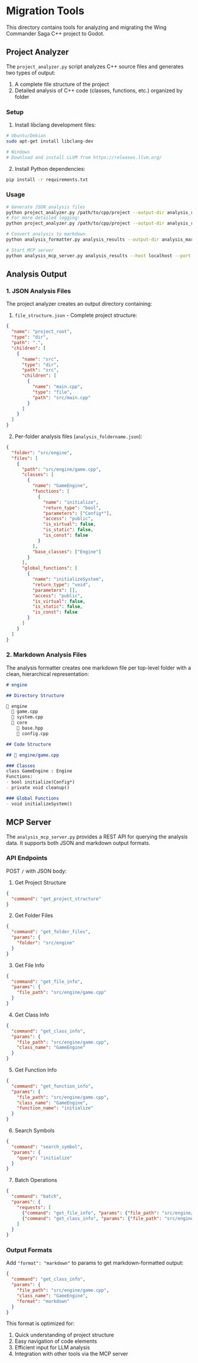 # Migration Tools

This directory contains tools for analyzing and migrating the Wing Commander Saga C++ project to Godot.

## Project Analyzer

The `project_analyzer.py` script analyzes C++ source files and generates two types of output:
1. A complete file structure of the project
2. Detailed analysis of C++ code (classes, functions, etc.) organized by folder

### Setup

1. Install libclang development files:
```bash
# Ubuntu/Debian
sudo apt-get install libclang-dev

# Windows
# Download and install LLVM from https://releases.llvm.org/
```

2. Install Python dependencies:
```bash
pip install -r requirements.txt
```

### Usage

```bash
# Generate JSON analysis files
python project_analyzer.py /path/to/cpp/project --output-dir analysis_results
# For more detailed logging:
python project_analyzer.py /path/to/cpp/project --output-dir analysis_results --debug

# Convert analysis to markdown
python analysis_formatter.py analysis_results --output-dir analysis_markdown

# Start MCP server
python analysis_mcp_server.py analysis_results --host localhost --port 5000
```

## Analysis Output

### 1. JSON Analysis Files

The project analyzer creates an output directory containing:

1. `file_structure.json` - Complete project structure:
```json
{
  "name": "project_root",
  "type": "dir",
  "path": ".",
  "children": [
    {
      "name": "src",
      "type": "dir",
      "path": "src",
      "children": [
        {
          "name": "main.cpp",
          "type": "file",
          "path": "src/main.cpp"
        }
      ]
    }
  ]
}
```

2. Per-folder analysis files (`analysis_foldername.json`):
```json
{
  "folder": "src/engine",
  "files": [
    {
      "path": "src/engine/game.cpp",
      "classes": [
        {
          "name": "GameEngine",
          "functions": [
            {
              "name": "initialize",
              "return_type": "bool",
              "parameters": ["Config*"],
              "access": "public",
              "is_virtual": false,
              "is_static": false,
              "is_const": false
            }
          ],
          "base_classes": ["Engine"]
        }
      ],
      "global_functions": [
        {
          "name": "initializeSystem",
          "return_type": "void",
          "parameters": [],
          "access": "public",
          "is_virtual": false,
          "is_static": false,
          "is_const": false
        }
      ]
    }
  ]
}
```

### 2. Markdown Analysis Files

The analysis formatter creates one markdown file per top-level folder with a clean, hierarchical representation:

```markdown
# engine

## Directory Structure

📁 engine
  📄 game.cpp
  📄 system.cpp
  📁 core
    📄 base.hpp
    📄 config.cpp

## Code Structure

## 📄 engine/game.cpp

### Classes
class GameEngine : Engine
Functions:
- bool initialize(Config*)
- private void cleanup()

### Global Functions
- void initializeSystem()
```

## MCP Server

The `analysis_mcp_server.py` provides a REST API for querying the analysis data. It supports both JSON and markdown output formats.

### API Endpoints

POST `/` with JSON body:

1. Get Project Structure
```json
{
  "command": "get_project_structure"
}
```

2. Get Folder Files
```json
{
  "command": "get_folder_files",
  "params": {
    "folder": "src/engine"
  }
}
```

3. Get File Info
```json
{
  "command": "get_file_info",
  "params": {
    "file_path": "src/engine/game.cpp"
  }
}
```

4. Get Class Info
```json
{
  "command": "get_class_info",
  "params": {
    "file_path": "src/engine/game.cpp",
    "class_name": "GameEngine"
  }
}
```

5. Get Function Info
```json
{
  "command": "get_function_info",
  "params": {
    "file_path": "src/engine/game.cpp",
    "class_name": "GameEngine",
    "function_name": "initialize"
  }
}
```

6. Search Symbols
```json
{
  "command": "search_symbol",
  "params": {
    "query": "initialize"
  }
}
```

7. Batch Operations
```json
{
  "command": "batch",
  "params": {
    "requests": [
      {"command": "get_file_info", "params": {"file_path": "src/engine/game.cpp"}},
      {"command": "get_class_info", "params": {"file_path": "src/engine/game.cpp", "class_name": "GameEngine"}}
    ]
  }
}
```

### Output Formats

Add `"format": "markdown"` to params to get markdown-formatted output:

```json
{
  "command": "get_class_info",
  "params": {
    "file_path": "src/engine/game.cpp",
    "class_name": "GameEngine",
    "format": "markdown"
  }
}
```

This format is optimized for:
1. Quick understanding of project structure
2. Easy navigation of code elements
3. Efficient input for LLM analysis
4. Integration with other tools via the MCP server

